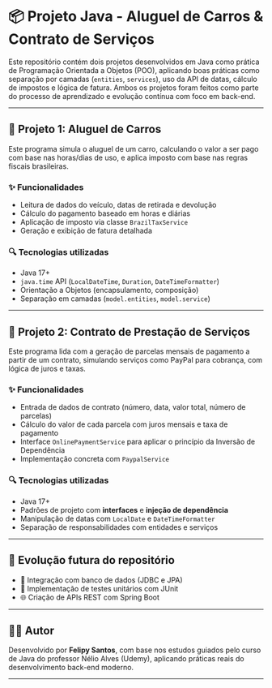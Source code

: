 # 📦 Projeto Java - Aluguel de Carros & Contrato de Serviços

Este repositório contém dois projetos desenvolvidos em Java como prática de Programação Orientada a Objetos (POO), aplicando boas práticas como separação por camadas (`entities`, `services`), uso da API de datas, cálculo de impostos e lógica de fatura. Ambos os projetos foram feitos como parte do processo de aprendizado e evolução contínua com foco em back-end.

---

## 🚗 Projeto 1: Aluguel de Carros

Este programa simula o aluguel de um carro, calculando o valor a ser pago com base nas horas/dias de uso, e aplica imposto com base nas regras fiscais brasileiras.

### ✨ Funcionalidades
- Leitura de dados do veículo, datas de retirada e devolução
- Cálculo do pagamento baseado em horas e diárias
- Aplicação de imposto via classe `BrazilTaxService`
- Geração e exibição de fatura detalhada

### 🔍 Tecnologias utilizadas
- Java 17+
- `java.time` API (`LocalDateTime`, `Duration`, `DateTimeFormatter`)
- Orientação a Objetos (encapsulamento, composição)
- Separação em camadas (`model.entities`, `model.service`)

---

## 📃 Projeto 2: Contrato de Prestação de Serviços

Este programa lida com a geração de parcelas mensais de pagamento a partir de um contrato, simulando serviços como PayPal para cobrança, com lógica de juros e taxas.

### ✨ Funcionalidades
- Entrada de dados de contrato (número, data, valor total, número de parcelas)
- Cálculo do valor de cada parcela com juros mensais e taxa de pagamento
- Interface `OnlinePaymentService` para aplicar o princípio da Inversão de Dependência
- Implementação concreta com `PaypalService`

### 🔍 Tecnologias utilizadas
- Java 17+
- Padrões de projeto com **interfaces** e **injeção de dependência**
- Manipulação de datas com `LocalDate` e `DateTimeFormatter`
- Separação de responsabilidades com entidades e serviços

---

## 🚀 Evolução futura do repositório

- 💾 Integração com banco de dados (JDBC e JPA)
- 🧪 Implementação de testes unitários com JUnit
- 🌐 Criação de APIs REST com Spring Boot

---

## 👨‍💻 Autor

Desenvolvido por **Felipy Santos**, com base nos estudos guiados pelo curso de Java do professor Nélio Alves (Udemy), aplicando práticas reais do desenvolvimento back-end moderno.

---
